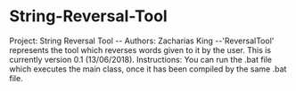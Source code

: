 # String-Reversal-Tool
Project: String Reversal Tool -- Authors: Zacharias King --'ReversalTool' represents the tool which reverses words given to it by the user. This is currently version 0.1 (13/06/2018). Instructions: You can run the .bat file which executes the main class, once it has been compiled by the same .bat file.
